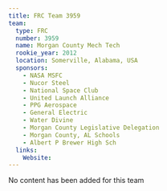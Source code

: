 ```yaml
---
title: FRC Team 3959
team:
  type: FRC
  number: 3959
  name: Morgan County Mech Tech
  rookie_year: 2012
  location: Somerville, Alabama, USA
  sponsors:
    - NASA MSFC
    - Nucor Steel
    - National Space Club
    - United Launch Alliance
    - PPG Aerospace
    - General Electric
    - Water Divine
    - Morgan County Legislative Delegation
    - Morgan County, AL Schools
    - Albert P Brewer High Sch
  links:
    Website: 
---
```

No content has been added for this team